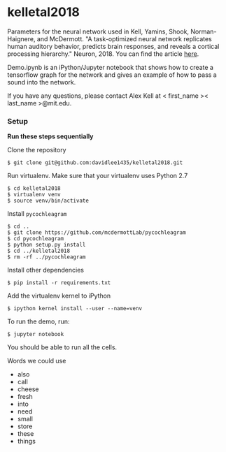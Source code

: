 # kelletal2018
Parameters for the neural network used in Kell, Yamins, Shook, Norman-Haignere, and McDermott. "A task-optimized neural network replicates human auditory behavior, predicts brain responses, and reveals a cortical processing hierarchy." Neuron, 2018. You can find the article <a href="https://www.cell.com/neuron/fulltext/S0896-6273(18)30250-2">here</a>.

Demo.ipynb is an iPython/Jupyter notebook that shows how to create a tensorflow graph for the network and gives an example of how to pass a sound into the network.

If you have any questions, please contact Alex Kell at < first_name >< last_name >@mit.edu.

### Setup
**Run these steps sequentially**

Clone the repository
```
$ git clone git@github.com:davidlee1435/kelletal2018.git
```

Run virtualenv. Make sure that your virtualenv uses Python 2.7
```
$ cd kelletal2018
$ virtualenv venv
$ source venv/bin/activate
```

Install `pycochleagram`
```
$ cd ..
$ git clone https://github.com/mcdermottLab/pycochleagram
$ cd pycochleagram
$ python setup.py install
$ cd ../kelletal2018
$ rm -rf ../pycochleagram
```

Install other dependencies
```
$ pip install -r requirements.txt
```

Add the virtualenv kernel to iPython
```
$ ipython kernel install --user --name=venv
```

To run the demo, run:
```
$ jupyter notebook
```

You should be able to run all the cells.

Words we could use
- also
- call
- cheese
- fresh
- into
- need
- small
- store
- these
- things
